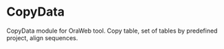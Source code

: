 CopyData
=================

CopyData module for OraWeb tool.
Copy table, set of tables by predefined project, align sequences.